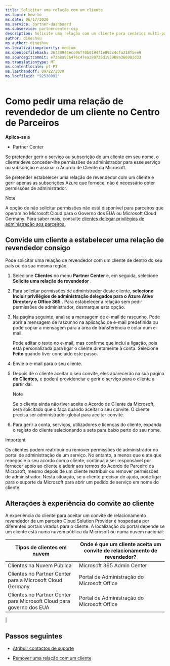 ```yaml
---
title: Solicitar uma relação com um cliente
ms.topic: how-to
ms.date: 06/17/2020
ms.service: partner-dashboard
ms.subservice: partnercenter-csp
description: Solicite uma relação com um cliente para cenários multi-parceiros, multicanais ou se os privilégios de administração delegados para um cliente precisam de ser restaurados.
author: dineshvu
ms.author: dineshvu
ms.localizationpriority: medium
ms.openlocfilehash: 26f39943ecc06f70b0194f1e892c4cfa218f5ee9
ms.sourcegitcommit: e73a8a926476c47ea280735d1939b8a366982d33
ms.translationtype: MT
ms.contentlocale: pt-PT
ms.lasthandoff: 09/22/2020
ms.locfileid: "92530092"
---
```

# <a name="how-to-request-a-reseller-relationship-from-a-customer-in-partner-center"></a>Como pedir uma relação de revendedor de um cliente no Centro de Parceiros

**Aplica-se a**

- Partner Center

Se pretender gerir o serviço ou subscrição de um cliente em seu nome, o cliente deve conceder-lhe permissões de administrador para esse serviço ou subscrição e assinar o Acordo de Cliente da Microsoft.

Se pretender estabelecer uma relação de revendedor com um cliente e gerir apenas as subscrições Azure que fornece, não é necessário obter permissões de administrador.

>[!NOTE] 
>A opção de não solicitar permissões não está disponível para parceiros que operam no Microsoft Cloud para o Governo dos EUA ou Microsoft Cloud Germany. Para saber mais, consulte [clientes delegar privilégios de administração aos parceiros.](customers-revoke-admin-privileges.md)

## <a name="invite-a-customer-to-establish-a-reseller-relationship-with-you"></a>Convide um cliente a estabelecer uma relação de revendedor consigo

Pode solicitar uma relação de revendedor com um cliente de dentro do seu país ou da sua mesma região.

1. Selecione **Clientes** no menu **Partner Center** e, em seguida, selecione **Solicite uma relação de revendedor** .

2. Para solicitar permissões de administrador deste cliente, **selecione Incluir privilégios de administração delegados para o Azure Ative Directory e Office 365** . Para estabelecer a relação sem pedir permissões de administrador, desmarque esta opção.

3. Na página seguinte, analise a mensagem de e-mail de rascunho. Pode abrir a mensagem de rascunho na aplicação de e-mail predefinida ou pode copiar a mensagem para a área de transferência e colar num e-mail.

   Pode editar o texto no e-mail, mas confirme que inclui a ligação, pois está personalizada para ligar o cliente diretamente à conta. Selecione **Feito** quando tiver concluído este passo.

4. Envie o e-mail para o seu cliente.

5. Depois de o cliente aceitar o seu convite, eles aparecerão na sua página **de Clientes,** e poderá providenciar e gerir o serviço para o cliente a partir daí.

   > [!NOTE]
   > Se o cliente ainda não tiver aceite o Acordo de Cliente da Microsoft, será solicitado que o faça quando aceitar o seu convite. O cliente precisa ser administrador global para aceitar convite.

6. Para gerir a conta, serviços, utilizadores e licenças do cliente, expanda o registo do cliente selecionando a seta para baixo perto do seu nome.

> [!IMPORTANT]  
> Os clientes podem reatribuir ou remover permissões de administrador no portal de administração de um serviço. No entanto, a menos que e até que renegocie o seu acordo com o cliente, continua a ser responsável por fornecer apoio ao cliente e aderir aos termos do Acordo de Parceiro da Microsoft, mesmo depois de um cliente reatribuir ou remover permissões de administrador. Nesta situação, se o cliente precisar de ajuda, pode ligar para o suporte da Microsoft para abrir um pedido de serviço em nome do cliente.

## <a name="changes-to-the-customer-invitation-experience"></a>Alterações à experiência do convite ao cliente

A experiência do cliente para aceitar um convite de relacionamento revendedor de um parceiro Cloud Solution Provider é hospedada por diferentes portais virados para o cliente. A localização do portal depende se um cliente está numa nuvem pública da Microsoft ou numa nuvem nacional:

|Tipos de clientes em nuvem  | Onde é que um cliente aceita um convite de relacionamento de revendedor? |
|---------|---------
| Clientes na Nuvem Pública | Microsoft 365 Admin Center |
| Clientes no Partner Center para a Microsoft Cloud Germany | Portal de Administração do Microsoft Office |
| Clientes no Partner Center para Microsoft Cloud para governo dos EUA | Portal de Administração do Microsoft Office |
|

## <a name="next-steps"></a>Passos seguintes

- [Atribuir contactos de suporte](assign-support-contacts.md)

- [Remover uma relação com um cliente](remove-a-relationship.md)

